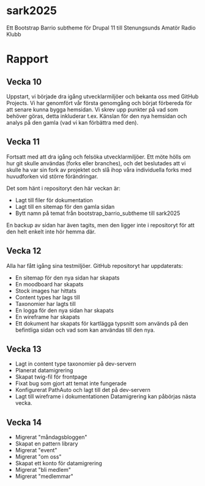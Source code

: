 # sark2025
Ett Bootstrap Barrio subtheme för Drupal 11 till Stenungsunds Amatör Radio Klubb 

# Rapport
## Vecka 10
Uppstart, vi började dra igång utvecklarmiljöer och bekanta oss med GitHub Projects. Vi har genomfört vår första genomgång och börjat förbereda för att senare kunna bygga hemsidan. Vi skrev upp punkter på vad som behöver göras, detta inkluderar t.ex. Känslan för den nya hemsidan och analys på den gamla (vad vi kan förbättra med den).


## Vecka 11
Fortsatt med att dra igång och felsöka utvecklarmiljöer. Ett möte hölls om hur git skulle användas (forks eller branches), och det beslutades att vi skulle ha var sin fork av projektet och slå ihop våra individuella forks med huvudforken vid större förändringar.

Det som hänt i repositoryt den här veckan är:
- Lagt till filer för dokumentation
- Lagt till en sitemap för den gamla sidan
- Bytt namn på temat från bootstrap_barrio_subtheme till sark2025

En backup av sidan har även tagits, men den ligger inte i repositoryt för att den helt enkelt inte hör hemma där.

## Vecka 12
Alla har fått igång sina testmiljöer.
GitHub repositoryt har uppdaterats:
- En sitemap för den nya sidan har skapats
- En moodboard har skapats
- Stock images har hittats
- Content types har lags till
- Taxonomier har lagts till
- En logga för den nya sidan har skapats
- En wireframe har skapats
- Ett dokument har skapats för kartlägga typsnitt som används på den befintliga sidan och vad som kan användas till den nya.

## Vecka 13

- Lagt in content type taxonomier på dev-servern
- Planerat datamigrering
- Skapat twig-fil för frontpage
- Fixat bug som gjort att temat inte fungerade
- Konfigurerat PathAuto och lagt till det på dev-servern
- Lagt till wireframe i dokumentationen
Datamigrering kan påbörjas nästa vecka.

## Vecka 14
- Migrerat "måndagsbloggen"
- Skapat en pattern library
- Migrerat "event"
- Migrerat "om oss"
- Skapat ett konto för datamigrering
- Migrerat "bli medlem"
- Migrerat "medlemmar"
